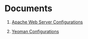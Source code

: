 Documents
=========

1. [Apache Web Server Configurations](ApacheConfigurations.md)

2. [Yeoman Configurations](YeomanConfigurations.md)
